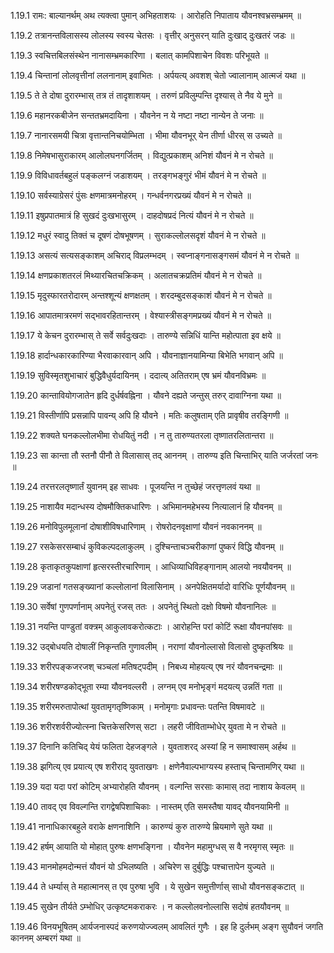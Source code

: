 1.19.1
रामः:
बाल्यानर्थम् अथ त्यक्त्वा पुमान् अभिहताशयः ।
आरोहति निपाताय यौवनश्वभ्रसम्भ्रमम् ॥


1.19.2
तत्रानन्तविलासस्य लोलस्य स्वस्य चेतसः ।
वृत्तीर् अनुसरन् याति दुःखाद् दुःखतरं जडः ॥


1.19.3
स्वचित्तबिलसंस्थेन नानासम्भ्रमकारिणा ।
बलात् कामपिशाचेन विवशः परिभूयते ॥


1.19.4
चिन्तानां लोलवृत्तीनां ललनानाम् इवाभितः ।
अर्पयत्य् अवशश् चेतो ज्वालानाम् आत्मजं यथा ॥


1.19.5
ते ते दोषा दुरारम्भास् तत्र तं तादृशाशयम् ।
तरुणं प्रविलुम्पन्ति दृश्यास् ते नैव ये मुने ॥


1.19.6
महानरकबीजेन सन्ततभ्रमदायिना ।
यौवनेन न ये नष्टा नष्टा नान्येन ते जनाः ॥


1.19.7
नानारसमयी चित्रा वृत्तान्तनिचयोम्भिता ।
भीमा यौवनभूर् येन तीर्णा धीरस् स उच्यते ॥


1.19.8
निमेषभासुराकारम् आलोलघनगर्जितम् ।
विद्युत्प्रकाशम् अनिशं यौवनं मे न रोचते ॥


1.19.9
विविधावर्तबहुलं पङ्कलग्नं जडाशयम् ।
तरङ्गभङ्गुरं भीमं यौवनं मे न रोचते ॥


1.19.10
सर्वस्याग्रेसरं पुंसः क्षणमात्रमनोहरम् ।
गन्धर्वनगरप्रख्यं यौवनं मे न रोचते ॥


1.19.11
इषुप्रपातमात्रं हि सुखदं दुःखभासुरम् ।
दाहदोषप्रदं नित्यं यौवनं मे न रोचते ॥


1.19.12
मधुरं स्वादु तिक्तं च दूषणं दोषभूषणम् ।
सुराकल्लोलसदृशं यौवनं मे न रोचते ॥


1.19.13
असत्यं सत्यसङ्काशम् अचिराद् विप्रलम्भदम् ।
स्वप्नाङ्गनासङ्गसमं यौवनं मे न रोचते ॥


1.19.14
क्षणप्रकाशतरलं मिथ्यारचितचक्रिकम् ।
अलातचक्रप्रतिमं यौवनं मे न रोचते ॥


1.19.15
मृदुस्फारतरोदारम् अन्तश्शून्यं क्षणक्षतम् ।
शरदम्बुदसङ्काशं यौवनं मे न रोचते ॥


1.19.16
आपातमात्ररमणं सद्भावरहितान्तरम् ।
वेश्यास्त्रीसङ्गमप्रख्यं यौवनं मे न रोचते ॥


1.19.17
ये केचन दुरारम्भास् ते सर्वे सर्वदुःखदाः ।
तारुण्ये सन्निधिं यान्ति महोत्पाता इव क्षये ॥


1.19.18
हार्दान्धकारकारिण्या भैरवाकारवान् अपि ।
यौवनाज्ञानयामिन्या बिभेति भगवान् अपि ॥


1.19.19
सुविस्मृतशुभाचारं बुद्धिवैधुर्यदायिनम् ।
ददात्य् अतितराम् एष भ्रमं यौवनविभ्रमः ॥


1.19.20
कान्तावियोगजातेन हृदि दुर्धर्षवह्निना ।
यौवने दह्यते जन्तुस् तरुर् दावाग्निना यथा ॥


1.19.21
विस्तीर्णापि प्रसन्नापि पावन्य् अपि हि यौवने ।
मतिः कलुषताम् एति प्रावृषीव तरङ्गिणी ॥


1.19.22
शक्यते घनकल्लोलभीमा रोधयितुं नदी ।
न तु तारुण्यतरला तृष्णातरलितान्तरा ॥


1.19.23
सा कान्ता तौ स्तनौ पीनौ ते विलासास् तद् आननम् ।
तारुण्य इति चिन्ताभिर् याति जर्जरतां जनः ॥


1.19.24
तरत्तरलतृष्णार्तं युवानम् इह साधवः ।
पूजयन्ति न तुच्छेहं जरत्तृणलवं यथा ॥


1.19.25
नाशायैव मदान्धस्य दोषमौक्तिकधारिणः ।
अभिमानमहेभस्य नित्यालानं हि यौवनम् ॥


1.19.26
मनोविपुलमूलानां दोषाशीविषधारिणाम् ।
रोषरोदनवृक्षाणां यौवनं नवकाननम् ॥


1.19.27
रसकेसरसम्बाधं कुविकल्पदलाकुलम् ।
दुश्चिन्ताचञ्चरीकाणां पुष्करं विद्धि यौवनम् ॥


1.19.28
कृताकृतकुपक्षाणां हृत्सरस्तीरचारिणाम् ।
आधिव्याधिविहङ्गानाम् आलयो नवयौवनम् ॥


1.19.29
जडानां गतसङ्ख्यानां कल्लोलानां विलासिनाम् ।
अनपेक्षितमर्यादो वारिधिः पूर्णयौवनम् ॥


1.19.30
सर्वेषां गुणपर्णानाम् अपनेतुं रजस् ततः ।
अपनेतुं स्थितो दक्षो विषमो यौवनानिलः ॥


1.19.31
नयन्ति पाण्डुतां वक्त्रम् आकुलावकरोत्कटाः ।
आरोहन्ति परां कोटिं रूक्षा यौवनपांसवः ॥


1.19.32
उद्बोधयति दोषालीं निकृन्तति गुणावलीम् ।
नराणां यौवनोल्लासो विलासो दुष्कृतश्रियः ॥


1.19.33
शरीरपङ्कजरजश् चञ्चलां मतिषट्पदीम् ।
निबध्य मोहयत्य् एष नरं यौवनचन्द्रमाः ॥


1.19.34
शरीरषण्डकोद्भूता रम्या यौवनवल्लरी ।
लग्नम् एव मनोभृङ्गं मदयत्य् उन्नतिं गता ॥


1.19.35
शरीरमरुतापोत्थां युवतामृगतृष्णिकाम् ।
मनोमृगाः प्रधावन्तः पतन्ति विषमावटे ॥


1.19.36
शरीरशर्वरीज्योत्स्ना चित्तकेसरिणस् सटा ।
लहरी जीविताम्भोधेर् युवता मे न रोचते ॥


1.19.37
दिनानि कतिचिद् येयं फलिता देहजङ्गले ।
युवताशरद् अस्यां हि न समाश्वासम् अर्हथ ॥


1.19.38
झगित्य् एव प्रयात्य् एष शरीराद् युवताखगः ।
क्षणेनैवाल्पभाग्यस्य हस्ताच् चिन्तामणिर् यथा ॥


1.19.39
यदा यदा परां कोटिम् अभ्यारोहति यौवनम् ।
वल्गन्ति सरसाः कामास् तदा नाशाय केवलम् ॥


1.19.40
तावद् एव विवल्गन्ति रागद्वेषपिशाचिकाः ।
नास्तम् एति समस्तैषा यावद् यौवनयामिनी ॥


1.19.41
नानाधिकारबहुले वराके क्षणनाशिनि ।
कारुण्यं कुरु तारुण्ये म्रियमाणे सुते यथा ॥


1.19.42
हर्षम् आयाति यो मोहात् पुरुषः क्षणभङ्गिना ।
यौवनेन महामुग्धस् स वै नरमृगस् स्मृतः ॥


1.19.43
मानमोहमदोन्मत्तं यौवनं यो ऽभिलष्यति ।
अचिरेण स दुर्बुद्धिः पश्चात्तापेन युज्यते ॥


1.19.44
ते धर्म्यास् ते महात्मानस् त एव पुरुषा भुवि ।
ये सुखेन समुत्तीर्णास् साधो यौवनसङ्कटात् ॥


1.19.45
सुखेन तीर्यते ऽम्भोधिर् उत्कृष्टमकराकरः ।
न कल्लोलवनोल्लासि सदोषं हतयौवनम् ॥


1.19.46
विनयभूषितम् आर्यजनास्पदं करुणयोज्ज्वलम् आवलितं गुणैः ।
इह हि दुर्लभम् अङ्ग सुयौवनं जगति काननम् अम्बरगं यथा ॥


